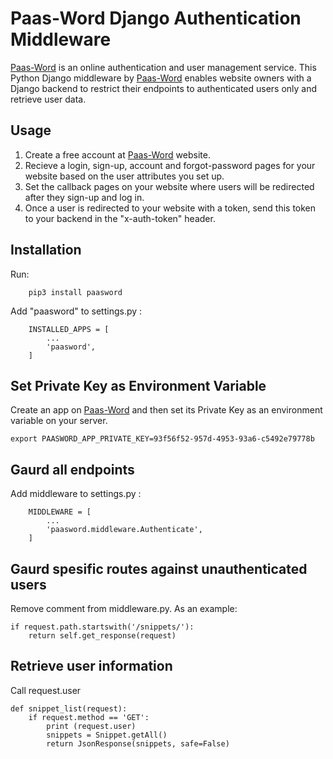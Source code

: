 # Paas-Word Django Authentication Middleware

[Paas-Word](https://www.paas-word.com) is an online authentication and user management service.
This Python Django middleware by [Paas-Word](https://www.paas-word.com) enables website owners with a Django backend to restrict their endpoints to authenticated users only and retrieve user data. 

## Usage

1. Create a free account at [Paas-Word](https://www.paas-word.com) website.
2. Recieve a login, sign-up, account and forgot-password pages for your website based on the user attributes you set up.
3. Set the callback pages on your website where users will be redirected after they sign-up and log in. 
4. Once a user is redirected to your website with a token, send this token to your backend in the "x-auth-token" header.

## Installation

Run:
```
    pip3 install paasword
```

Add "paasword" to settings.py :
```
    INSTALLED_APPS = [
        ...
        'paasword',
    ]
```

## Set Private Key as Environment Variable

Create an app on [Paas-Word](https://www.paas-word.com) and then set its Private Key as an environment variable on your server.

`export PAASWORD_APP_PRIVATE_KEY=93f56f52-957d-4953-93a6-c5492e79778b`

## Gaurd all endpoints

Add middleware to settings.py :
```
    MIDDLEWARE = [
        ...
        'paasword.middleware.Authenticate',
    ]
```

## Gaurd spesific routes against unauthenticated users

Remove comment from middleware.py. As an example:
```
if request.path.startswith('/snippets/'):
    return self.get_response(request)
```
    
## Retrieve user information

Call request.user
```
def snippet_list(request):
	if request.method == 'GET':
		print (request.user)
		snippets = Snippet.getAll()
		return JsonResponse(snippets, safe=False)
```